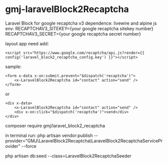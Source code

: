 # gmj-laravelBlock2Recaptcha

Laravel Block for google recaptcha v3
dependence: livewire and alpine js
env:
RECAPTCHAV3_SITEKEY={your google recaptcha sitekey number}
RECAPTCHAV3_SECRET={your google recaptcha secret number}

layout app need add:

```
<script src="https://www.google.com/recaptcha/api.js?render={{ config('laravel_block2_recaptcha_config.key') }}"></script>
```

sample:

```
<form x-data x-on:submit.prevent="$dispatch('recaptcha')">
    <x-LaravelBlock2Recaptcha id="contact" action="send" />
</form>
```

or

```
<div x-data>
    <x-LaravelBlock2Recaptcha id="contact" action="send" />
    <div x-on:click="$dispatch('recaptcha')">send</div>
</div>
```

composer require gmj/laravel_block2_recaptcha

in terminal run: php artisan vendor:publish --provider="GMJ\LaravelBlock2Recaptcha\LaravelBlock2RecaptchaServiceProvider" --force

php artisan db:seed --class=LaravelBlock2RecaptchaSeeder
